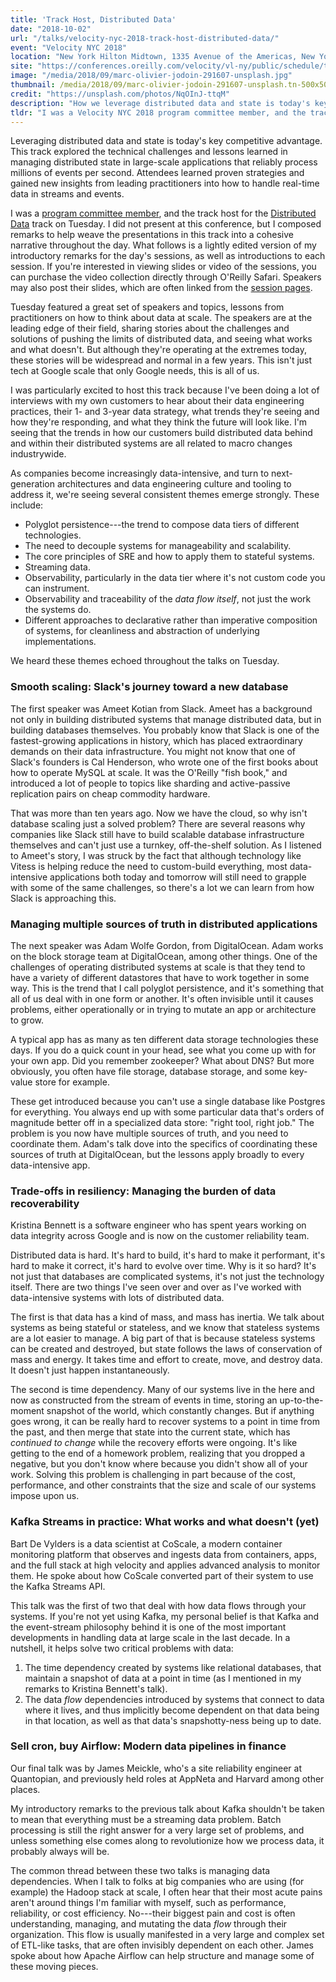 ```yaml
---
title: 'Track Host, Distributed Data'
date: "2018-10-02"
url: "/talks/velocity-nyc-2018-track-host-distributed-data/"
event: "Velocity NYC 2018"
location: "New York Hilton Midtown, 1335 Avenue of the Americas, New York, New York, 10019"
site: "https://conferences.oreilly.com/velocity/vl-ny/public/schedule/topic/2708"
image: "/media/2018/09/marc-olivier-jodoin-291607-unsplash.jpg"
thumbnail: /media/2018/09/marc-olivier-jodoin-291607-unsplash.tn-500x500.jpg
credit: "https://unsplash.com/photos/NqOInJ-ttqM"
description: "How we leverage distributed data and state is today's key competitive advantage. This track explored the technical challenges and lessons learned in managing distributed state in large-scale applications."
tldr: "I was a Velocity NYC 2018 program committee member, and the track host for the Distributed Data track on Tuesday. I did not present at this conference, but I composed remarks to help weave the presentations in this track into a cohesive narrative throughout the day. What follows is a lightly edited version of my introductory remarks for the day's sessions, as well as my introductions to each session."
---
```

Leveraging distributed data and state is today's key competitive advantage. This track explored the technical challenges and lessons learned in managing distributed state in large-scale applications that reliably process millions of events per second. Attendees learned proven strategies and gained new insights from leading practitioners into how to handle real-time data in streams and events. 
<!--more-->

I was a [program committee member](https://conferences.oreilly.com/velocity/vl-ny/public/content/about), and the track host for the [Distributed Data](https://conferences.oreilly.com/velocity/vl-ny/public/schedule/topic/2708) track on Tuesday. I did not present at this conference, but I composed remarks to help weave the presentations in this track into a cohesive narrative throughout the day. What follows is a lightly edited version of my introductory remarks for the day's sessions, as well as introductions to each session. If you're interested in viewing slides or video of the sessions, you can purchase the video collection directly through O'Reilly Safari. Speakers may also post their slides, which are often linked from the [session pages](https://conferences.oreilly.com/velocity/vl-ny/public/schedule/topic/2708).
<!--more-->


Tuesday featured a great set of speakers and topics, lessons from practitioners on how to think about data at scale. The speakers are at the leading edge of their field, sharing stories about the challenges and solutions of pushing the limits of distributed data, and seeing what works and what doesn't. But although they're operating at the extremes today, these stories will be widespread and normal in a few years. This isn't just tech at Google scale that only Google needs, this is all of us.

I was particularly excited to host this track because I've been doing a lot of interviews with my own customers to hear about their data engineering practices, their 1- and 3-year data strategy, what trends they're seeing and how they're responding, and what they think the future will look like. I'm seeing that the trends in how our customers build distributed data behind and within their distributed systems are all related to macro changes industrywide.

As companies become increasingly data-intensive, and turn to next-generation architectures and data engineering culture and tooling to address it, we're seeing several consistent themes emerge strongly. These include:

* Polyglot persistence---the trend to compose data tiers of different technologies.
* The need to decouple systems for manageability and scalability.
* The core principles of SRE and how to apply them to stateful systems.
* Streaming data.
* Observability, particularly in the data tier where it's not custom code you can instrument.
* Observability and traceability of the _data flow itself_, not just the work the systems do.
* Different approaches to declarative rather than imperative composition of systems, for cleanliness and abstraction of underlying implementations.

We heard these themes echoed throughout the talks on Tuesday.

###  Smooth scaling: Slack's journey toward a new database

The first speaker was Ameet Kotian from Slack. Ameet has a background not only in building distributed systems that manage distributed data, but in building databases themselves. You probably know that Slack is one of the fastest-growing applications in history, which has placed extraordinary demands on their data infrastructure. You might not know that one of Slack's founders is Cal Henderson, who wrote one of the first books about how to operate MySQL at scale. It was the O'Reilly "fish book," and introduced a lot of people to topics like sharding and active-passive replication pairs on cheap commodity hardware.

That was more than ten years ago. Now we have the cloud, so why isn't database scaling just a solved problem? There are several reasons why companies like Slack still have to build scalable database infrastructure themselves and can't just use a turnkey, off-the-shelf solution. As I listened to Ameet's story, I was struck by the fact that although technology like Vitess is helping reduce the need to custom-build everything, most data-intensive applications both today and tomorrow will still need to grapple with some of the same challenges, so there's a lot we can learn from how Slack is approaching this.

### Managing multiple sources of truth in distributed applications

The next speaker was Adam Wolfe Gordon, from DigitalOcean. Adam works on the block storage team at DigitalOcean, among other things. One of the challenges of operating distributed systems at scale is that they tend to have a variety of different datastores that have to work together in some way. This is the trend that I call polyglot persistence, and it's something that all of us deal with in one form or another. It's often invisible until it causes problems, either operationally or in trying to mutate an app or architecture to grow.

A typical app has as many as ten different data storage technologies these days. If you do a quick count in your head, see what you come up with for your own app. Did you remember zookeeper? What about DNS? But more obviously, you often have file storage, database storage, and some key-value store for example.

These get introduced because you can't use a single database like Postgres for everything. You always end up with some particular data that's orders of magnitude better off in a specialized data store: "right tool, right job." The problem is you now have multiple sources of truth, and you need to coordinate them. Adam's talk dove into the specifics of coordinating these sources of truth at DigitalOcean, but the lessons apply broadly to every data-intensive app.

###  Trade-offs in resiliency: Managing the burden of data recoverability 

Kristina Bennett is a software engineer who has spent years working on data integrity across Google and is now on the customer reliability team.

Distributed data is hard. It's hard to build, it's hard to make it performant, it's hard to make it correct, it's hard to evolve over time. Why is it so hard? It's not just that databases are complicated systems, it's not just the technology itself. There are two things I've seen over and over as I've worked with data-intensive systems with lots of distributed data.

The first is that data has a kind of mass, and mass has inertia. We talk about systems as being stateful or stateless, and we know that stateless systems are a lot easier to manage. A big part of that is because stateless systems can be created and destroyed, but state follows the laws of conservation of mass and energy. It takes time and effort to create, move, and destroy data. It doesn't just happen instantaneously.

The second is time dependency. Many of our systems live in the here and now as constructed from the stream of events in time, storing an up-to-the-moment snapshot of the world, which constantly changes. But if anything goes wrong, it can be really hard to recover systems to a point in time from the past, and then merge that state into the current state, which has _continued to change_ while the recovery efforts were ongoing. It's like getting to the end of a homework problem, realizing that you dropped a negative, but you don't know where because you didn't show all of your work. Solving this problem is challenging in part because of the cost, performance, and other constraints that the size and scale of our systems impose upon us. 

###  Kafka Streams in practice: What works and what doesn't (yet)

Bart De Vylders is a data scientist at CoScale, a modern container monitoring platform that observes and ingests data from containers, apps, and the full stack at high velocity and applies advanced analysis to monitor them. He spoke about how CoScale converted part of their system to use the Kafka Streams API.

This talk was the first of two that deal with how data flows through your systems. If you're not yet using Kafka, my personal belief is that Kafka and the event-stream philosophy behind it is one of the most important developments in handling data at large scale in the last decade. In a nutshell, it helps solve two critical problems with data:

1. The time dependency created by systems like relational databases, that maintain a snapshot of data at a point in time (as I mentioned in my remarks to Kristina Bennett's talk).
2. The data _flow_ dependencies introduced by systems that connect to data where it lives, and thus implicitly become dependent on that data being in that location, as well as that data's snapshotty-ness being up to date.

###  Sell cron, buy Airflow: Modern data pipelines in finance 

Our final talk was by James Meickle, who's a site reliability engineer at Quantopian, and previously held roles at AppNeta and Harvard among other places.

My introductory remarks to the previous talk about Kafka shouldn't be taken to mean that everything must be a streaming data problem. Batch processing is still the right answer for a very large set of problems, and unless something else comes along to revolutionize how we process data, it probably always will be.

The common thread between these two talks is managing data dependencies. When I talk to folks at big companies who are using (for example) the Hadoop stack at scale, I often hear that their most acute pains aren't around things I'm familiar with myself, such as performance, reliability, or cost efficiency. No---their biggest pain and cost is often understanding, managing, and mutating the data _flow_ through their organization. This flow is usually manifested in a very large and complex set of ETL-like tasks, that are often invisibly dependent on each other. James spoke about how Apache Airflow can help structure and manage some of these moving pieces.
